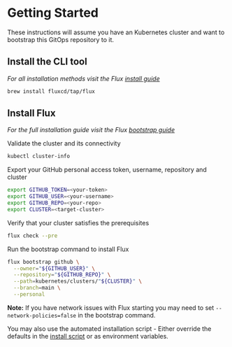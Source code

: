 # Getting Started

These instructions will assume you have an Kubernetes cluster and want to bootstrap this GitOps repository to it.

## Install the CLI tool

*For all installation methods visit the Flux [install guide](https://toolkit.fluxcd.io/get-started/#install-the-flux-cli)*

```bash
brew install fluxcd/tap/flux
```

## Install Flux

*For the full installation guide visit the Flux [bootstrap guide](https://toolkit.fluxcd.io/get-started/#install-flux-components)*

Validate the cluster and its connectivity

```bash
kubectl cluster-info
```

Export your GitHub personal access token, username, repository and cluster

```bash
export GITHUB_TOKEN=<your-token>
export GITHUB_USER=<your-username>
export GITHUB_REPO=<your-repo>
export CLUSTER=<target-cluster>
```

Verify that your cluster satisfies the prerequisites

```bash
flux check --pre
```

Run the bootstrap command to install Flux

```bash
flux bootstrap github \
  --owner="${GITHUB_USER}" \
  --repository="${GITHUB_REPO}" \
  --path=kubernetes/clusters/"${CLUSTER}" \
  --branch=main \
  --personal
```

**Note:** If you have network issues with Flux starting you may need to set `--network-policies=false` in the bootstrap command.

You may also use the automated installation script - Either override the defaults in the [install script](../.././.github/actions/buildkit/install.sh) or as environment variables.
